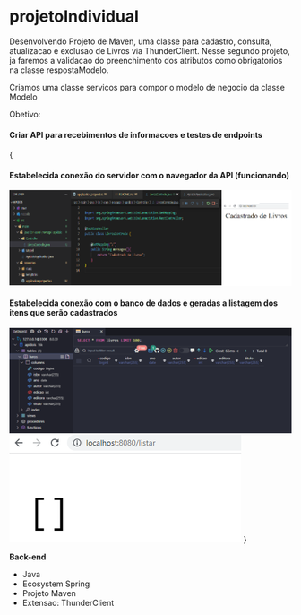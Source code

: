 # projetoIndividual
Desenvolvendo Projeto de Maven, uma classe para cadastro, consulta, atualizacao e exclusao de Livros via ThunderClient.
Nesse segundo projeto, ja faremos a validacao do preenchimento dos atributos como obrigatorios na classe respostaModelo.

Criamos uma classe servicos para compor o modelo de negocio da classe Modelo

Obetivo:
<h4>Criar API para recebimentos de informacoes e testes de endpoints</h4>
{
<h4>Estabelecida conexão do servidor com o navegador da API (funcionando)</h4>
<img src='apidois.png'>
<h4>Estabelecida conexão com o banco de dados e geradas a listagem dos itens que serão cadastrados</h4>
<img src='ConexaoBD.png'>
<img src='ListagemInicial.png'>
}

<strong>Back-end</strong>
<ul>
    <li>Java</li>
    <li>Ecosystem Spring</li>
    <li>Projeto Maven</li>
    <li>Extensao: ThunderClient</li>
</ul> 